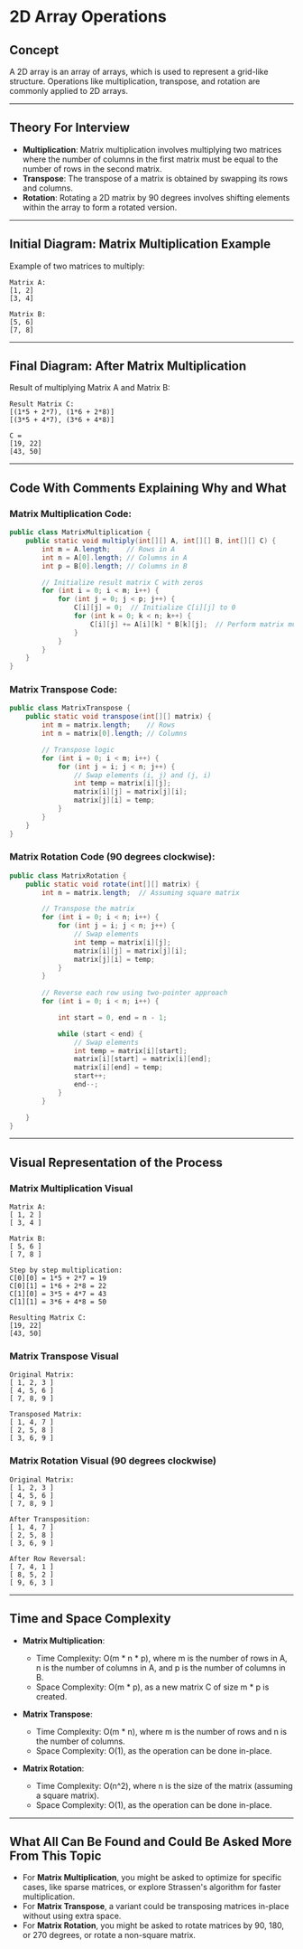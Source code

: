 
# 2D Array Operations

## Concept
A 2D array is an array of arrays, which is used to represent a grid-like structure. Operations like multiplication, transpose, and rotation are commonly applied to 2D arrays.

---

## Theory For Interview
- **Multiplication**: Matrix multiplication involves multiplying two matrices where the number of columns in the first matrix must be equal to the number of rows in the second matrix.
- **Transpose**: The transpose of a matrix is obtained by swapping its rows and columns.
- **Rotation**: Rotating a 2D matrix by 90 degrees involves shifting elements within the array to form a rotated version.

---

## Initial Diagram: Matrix Multiplication Example
Example of two matrices to multiply:
```
Matrix A:
[1, 2]
[3, 4]

Matrix B:
[5, 6]
[7, 8]
```

---

## Final Diagram: After Matrix Multiplication
Result of multiplying Matrix A and Matrix B:
```
Result Matrix C:
[(1*5 + 2*7), (1*6 + 2*8)]
[(3*5 + 4*7), (3*6 + 4*8)]

C = 
[19, 22]
[43, 50]
```

---

## Code With Comments Explaining Why and What

### Matrix Multiplication Code:

```java
public class MatrixMultiplication {
    public static void multiply(int[][] A, int[][] B, int[][] C) {
        int m = A.length;    // Rows in A
        int n = A[0].length; // Columns in A
        int p = B[0].length; // Columns in B

        // Initialize result matrix C with zeros
        for (int i = 0; i < m; i++) {
            for (int j = 0; j < p; j++) {
                C[i][j] = 0;  // Initialize C[i][j] to 0
                for (int k = 0; k < n; k++) {
                    C[i][j] += A[i][k] * B[k][j];  // Perform matrix multiplication
                }
            }
        }
    }
}
```

### Matrix Transpose Code:

```java
public class MatrixTranspose {
    public static void transpose(int[][] matrix) {
        int m = matrix.length;    // Rows
        int n = matrix[0].length; // Columns

        // Transpose logic
        for (int i = 0; i < m; i++) {
            for (int j = i; j < n; j++) {
                // Swap elements (i, j) and (j, i)
                int temp = matrix[i][j];
                matrix[i][j] = matrix[j][i];
                matrix[j][i] = temp;
            }
        }
    }
}
```

### Matrix Rotation Code (90 degrees clockwise):

```java
public class MatrixRotation {
    public static void rotate(int[][] matrix) {
        int n = matrix.length;  // Assuming square matrix

        // Transpose the matrix
        for (int i = 0; i < n; i++) {
            for (int j = i; j < n; j++) {
                // Swap elements
                int temp = matrix[i][j];
                matrix[i][j] = matrix[j][i];
                matrix[j][i] = temp;
            }
        }
        
        // Reverse each row using two-pointer approach
        for (int i = 0; i < n; i++) {

            int start = 0, end = n - 1;

            while (start < end) {
                // Swap elements
                int temp = matrix[i][start];
                matrix[i][start] = matrix[i][end];
                matrix[i][end] = temp;
                start++;
                end--;
            }
        }

    }
}
```

---

## Visual Representation of the Process
### Matrix Multiplication Visual
```
Matrix A:
[ 1, 2 ]
[ 3, 4 ]

Matrix B:
[ 5, 6 ]
[ 7, 8 ]

Step by step multiplication:
C[0][0] = 1*5 + 2*7 = 19
C[0][1] = 1*6 + 2*8 = 22
C[1][0] = 3*5 + 4*7 = 43
C[1][1] = 3*6 + 4*8 = 50

Resulting Matrix C:
[19, 22]
[43, 50]
```

### Matrix Transpose Visual
```
Original Matrix:
[ 1, 2, 3 ]
[ 4, 5, 6 ]
[ 7, 8, 9 ]

Transposed Matrix:
[ 1, 4, 7 ]
[ 2, 5, 8 ]
[ 3, 6, 9 ]
```

### Matrix Rotation Visual (90 degrees clockwise)
```
Original Matrix:
[ 1, 2, 3 ]
[ 4, 5, 6 ]
[ 7, 8, 9 ]

After Transposition:
[ 1, 4, 7 ]
[ 2, 5, 8 ]
[ 3, 6, 9 ]

After Row Reversal:
[ 7, 4, 1 ]
[ 8, 5, 2 ]
[ 9, 6, 3 ]
```

---

## Time and Space Complexity
- **Matrix Multiplication**: 
  - Time Complexity: O(m * n * p), where m is the number of rows in A, n is the number of columns in A, and p is the number of columns in B.
  - Space Complexity: O(m * p), as a new matrix C of size m * p is created.
  
- **Matrix Transpose**:
  - Time Complexity: O(m * n), where m is the number of rows and n is the number of columns.
  - Space Complexity: O(1), as the operation can be done in-place.

- **Matrix Rotation**:
  - Time Complexity: O(n^2), where n is the size of the matrix (assuming a square matrix).
  - Space Complexity: O(1), as the operation can be done in-place.

---

## What All Can Be Found and Could Be Asked More From This Topic
- For **Matrix Multiplication**, you might be asked to optimize for specific cases, like sparse matrices, or explore Strassen's algorithm for faster multiplication.
- For **Matrix Transpose**, a variant could be transposing matrices in-place without using extra space.
- For **Matrix Rotation**, you might be asked to rotate matrices by 90, 180, or 270 degrees, or rotate a non-square matrix.


